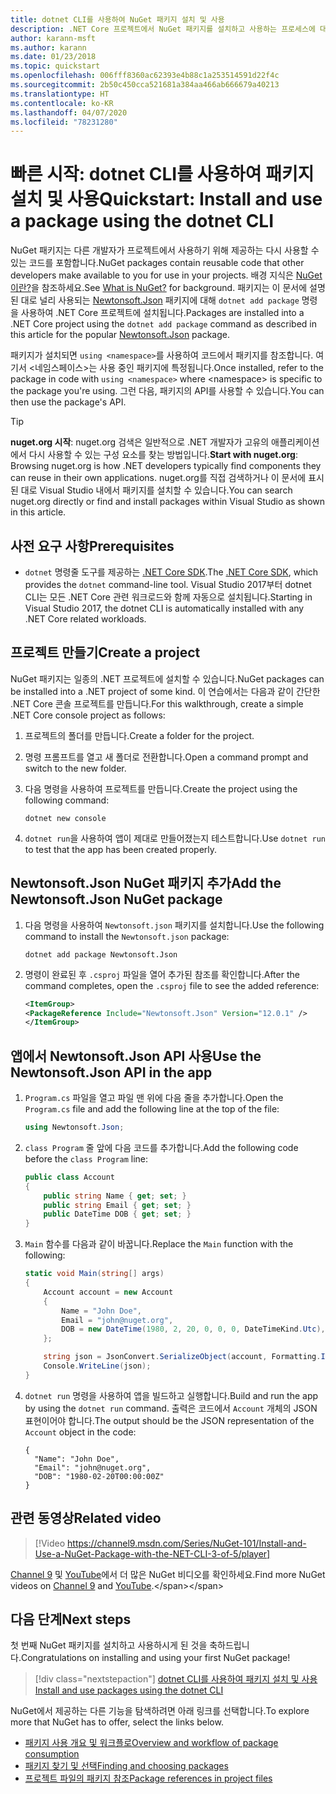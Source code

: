 ```yaml
---
title: dotnet CLI를 사용하여 NuGet 패키지 설치 및 사용
description: .NET Core 프로젝트에서 NuGet 패키지를 설치하고 사용하는 프로세스에 대한 연습 자습서입니다.
author: karann-msft
ms.author: karann
ms.date: 01/23/2018
ms.topic: quickstart
ms.openlocfilehash: 006fff8360ac62393e4b88c1a253514591d22f4c
ms.sourcegitcommit: 2b50c450cca521681a384aa466ab666679a40213
ms.translationtype: HT
ms.contentlocale: ko-KR
ms.lasthandoff: 04/07/2020
ms.locfileid: "78231280"
---
```

# <a name="quickstart-install-and-use-a-package-using-the-dotnet-cli"></a><span data-ttu-id="27c33-103">빠른 시작: dotnet CLI를 사용하여 패키지 설치 및 사용</span><span class="sxs-lookup"><span data-stu-id="27c33-103">Quickstart: Install and use a package using the dotnet CLI</span></span>

<span data-ttu-id="27c33-104">NuGet 패키지는 다른 개발자가 프로젝트에서 사용하기 위해 제공하는 다시 사용할 수 있는 코드를 포함합니다.</span><span class="sxs-lookup"><span data-stu-id="27c33-104">NuGet packages contain reusable code that other developers make available to you for use in your projects.</span></span> <span data-ttu-id="27c33-105">배경 지식은 [NuGet이란?](../What-is-NuGet.md)을 참조하세요.</span><span class="sxs-lookup"><span data-stu-id="27c33-105">See [What is NuGet?](../What-is-NuGet.md) for background.</span></span> <span data-ttu-id="27c33-106">패키지는 이 문서에 설명된 대로 널리 사용되는 [Newtonsoft.Json](https://www.nuget.org/packages/Newtonsoft.Json/) 패키지에 대해 `dotnet add package` 명령을 사용하여 .NET Core 프로젝트에 설치됩니다.</span><span class="sxs-lookup"><span data-stu-id="27c33-106">Packages are installed into a .NET Core project using the `dotnet add package` command as described in this article for the popular [Newtonsoft.Json](https://www.nuget.org/packages/Newtonsoft.Json/) package.</span></span>

<span data-ttu-id="27c33-107">패키지가 설치되면 `using <namespace>`를 사용하여 코드에서 패키지를 참조합니다. 여기서 \<네임스페이스\>는 사용 중인 패키지에 특정됩니다.</span><span class="sxs-lookup"><span data-stu-id="27c33-107">Once installed, refer to the package in code with `using <namespace>` where \<namespace\> is specific to the package you're using.</span></span> <span data-ttu-id="27c33-108">그런 다음, 패키지의 API를 사용할 수 있습니다.</span><span class="sxs-lookup"><span data-stu-id="27c33-108">You can then use the package's API.</span></span>

> [!Tip]
> <span data-ttu-id="27c33-109">**nuget.org 시작**: nuget.org 검색은 일반적으로 .NET 개발자가 고유의 애플리케이션에서 다시 사용할 수 있는 구성 요소를 찾는 방법입니다.</span><span class="sxs-lookup"><span data-stu-id="27c33-109">**Start with nuget.org**: Browsing nuget.org is how .NET developers typically find components they can reuse in their own applications.</span></span> <span data-ttu-id="27c33-110">nuget.org를 직접 검색하거나 이 문서에 표시된 대로 Visual Studio 내에서 패키지를 설치할 수 있습니다.</span><span class="sxs-lookup"><span data-stu-id="27c33-110">You can search nuget.org directly or find and install packages within Visual Studio as shown in this article.</span></span>

## <a name="prerequisites"></a><span data-ttu-id="27c33-111">사전 요구 사항</span><span class="sxs-lookup"><span data-stu-id="27c33-111">Prerequisites</span></span>

- <span data-ttu-id="27c33-112">`dotnet` 명령줄 도구를 제공하는 [.NET Core SDK](https://www.microsoft.com/net/download/).</span><span class="sxs-lookup"><span data-stu-id="27c33-112">The [.NET Core SDK](https://www.microsoft.com/net/download/), which provides the `dotnet` command-line tool.</span></span> <span data-ttu-id="27c33-113">Visual Studio 2017부터 dotnet CLI는 모든 .NET Core 관련 워크로드와 함께 자동으로 설치됩니다.</span><span class="sxs-lookup"><span data-stu-id="27c33-113">Starting in Visual Studio 2017, the dotnet CLI is automatically installed with any .NET Core related workloads.</span></span>

## <a name="create-a-project"></a><span data-ttu-id="27c33-114">프로젝트 만들기</span><span class="sxs-lookup"><span data-stu-id="27c33-114">Create a project</span></span>

<span data-ttu-id="27c33-115">NuGet 패키지는 일종의 .NET 프로젝트에 설치할 수 있습니다.</span><span class="sxs-lookup"><span data-stu-id="27c33-115">NuGet packages can be installed into a .NET project of some kind.</span></span> <span data-ttu-id="27c33-116">이 연습에서는 다음과 같이 간단한 .NET Core 콘솔 프로젝트를 만듭니다.</span><span class="sxs-lookup"><span data-stu-id="27c33-116">For this walkthrough, create a simple .NET Core console project as follows:</span></span>

1. <span data-ttu-id="27c33-117">프로젝트의 폴더를 만듭니다.</span><span class="sxs-lookup"><span data-stu-id="27c33-117">Create a folder for the project.</span></span>

1. <span data-ttu-id="27c33-118">명령 프롬프트를 열고 새 폴더로 전환합니다.</span><span class="sxs-lookup"><span data-stu-id="27c33-118">Open a command prompt and switch to the new folder.</span></span>

1. <span data-ttu-id="27c33-119">다음 명령을 사용하여 프로젝트를 만듭니다.</span><span class="sxs-lookup"><span data-stu-id="27c33-119">Create the project using the following command:</span></span>

    ```dotnetcli
    dotnet new console
    ```

1. <span data-ttu-id="27c33-120">`dotnet run`을 사용하여 앱이 제대로 만들어졌는지 테스트합니다.</span><span class="sxs-lookup"><span data-stu-id="27c33-120">Use `dotnet run` to test that the app has been created properly.</span></span>

## <a name="add-the-newtonsoftjson-nuget-package"></a><span data-ttu-id="27c33-121">Newtonsoft.Json NuGet 패키지 추가</span><span class="sxs-lookup"><span data-stu-id="27c33-121">Add the Newtonsoft.Json NuGet package</span></span>

1. <span data-ttu-id="27c33-122">다음 명령을 사용하여 `Newtonsoft.json` 패키지를 설치합니다.</span><span class="sxs-lookup"><span data-stu-id="27c33-122">Use the following command to install the `Newtonsoft.json` package:</span></span>

    ```dotnetcli
    dotnet add package Newtonsoft.Json
    ```

2. <span data-ttu-id="27c33-123">명령이 완료된 후 `.csproj` 파일을 열어 추가된 참조를 확인합니다.</span><span class="sxs-lookup"><span data-stu-id="27c33-123">After the command completes, open the `.csproj` file to see the added reference:</span></span>

    ```xml
   <ItemGroup>
    <PackageReference Include="Newtonsoft.Json" Version="12.0.1" />
   </ItemGroup>
    ```

## <a name="use-the-newtonsoftjson-api-in-the-app"></a><span data-ttu-id="27c33-124">앱에서 Newtonsoft.Json API 사용</span><span class="sxs-lookup"><span data-stu-id="27c33-124">Use the Newtonsoft.Json API in the app</span></span>

1. <span data-ttu-id="27c33-125">`Program.cs` 파일을 열고 파일 맨 위에 다음 줄을 추가합니다.</span><span class="sxs-lookup"><span data-stu-id="27c33-125">Open the `Program.cs` file and add the following line at the top of the file:</span></span>

    ```cs
    using Newtonsoft.Json;
    ```

1. <span data-ttu-id="27c33-126">`class Program` 줄 앞에 다음 코드를 추가합니다.</span><span class="sxs-lookup"><span data-stu-id="27c33-126">Add the following code before the `class Program` line:</span></span>

    ```cs
    public class Account
    {
        public string Name { get; set; }
        public string Email { get; set; }
        public DateTime DOB { get; set; }
    }
    ```

1. <span data-ttu-id="27c33-127">`Main` 함수를 다음과 같이 바꿉니다.</span><span class="sxs-lookup"><span data-stu-id="27c33-127">Replace the `Main` function with the following:</span></span>

    ```cs
    static void Main(string[] args)
    {
        Account account = new Account
        {
            Name = "John Doe",
            Email = "john@nuget.org",
            DOB = new DateTime(1980, 2, 20, 0, 0, 0, DateTimeKind.Utc),
        };

        string json = JsonConvert.SerializeObject(account, Formatting.Indented);
        Console.WriteLine(json);
    }
    ```

1. <span data-ttu-id="27c33-128">`dotnet run` 명령을 사용하여 앱을 빌드하고 실행합니다.</span><span class="sxs-lookup"><span data-stu-id="27c33-128">Build and run the app by using the `dotnet run` command.</span></span> <span data-ttu-id="27c33-129">출력은 코드에서 `Account` 개체의 JSON 표현이어야 합니다.</span><span class="sxs-lookup"><span data-stu-id="27c33-129">The output should be the JSON representation of the `Account` object in the code:</span></span>

    ```output
    {
      "Name": "John Doe",
      "Email": "john@nuget.org",
      "DOB": "1980-02-20T00:00:00Z"
    }
    ```
## <a name="related-video"></a><span data-ttu-id="27c33-130">관련 동영상</span><span class="sxs-lookup"><span data-stu-id="27c33-130">Related video</span></span>

> [!Video https://channel9.msdn.com/Series/NuGet-101/Install-and-Use-a-NuGet-Package-with-the-NET-CLI-3-of-5/player]

<span data-ttu-id="27c33-131">[Channel 9](https://channel9.msdn.com/Series/NuGet-101) 및 [YouTube](https://www.youtube.com/playlist?list=PLdo4fOcmZ0oVLvfkFk8O9h6v2Dcdh2bh_)에서 더 많은 NuGet 비디오를 확인하세요.</span><span class="sxs-lookup"><span data-stu-id="27c33-131">Find more NuGet videos on [Channel 9](https://channel9.msdn.com/Series/NuGet-101) and [YouTube](https://www.youtube.com/playlist?list=PLdo4fOcmZ0oVLvfkFk8O9h6v2Dcdh2bh_).</span></span>

## <a name="next-steps"></a><span data-ttu-id="27c33-132">다음 단계</span><span class="sxs-lookup"><span data-stu-id="27c33-132">Next steps</span></span>

<span data-ttu-id="27c33-133">첫 번째 NuGet 패키지를 설치하고 사용하시게 된 것을 축하드립니다.</span><span class="sxs-lookup"><span data-stu-id="27c33-133">Congratulations on installing and using your first NuGet package!</span></span>

> [!div class="nextstepaction"]
> [<span data-ttu-id="27c33-134">dotnet CLI를 사용하여 패키지 설치 및 사용</span><span class="sxs-lookup"><span data-stu-id="27c33-134">Install and use packages using the dotnet CLI</span></span>](../consume-packages/install-use-packages-dotnet-cli.md)

<span data-ttu-id="27c33-135">NuGet에서 제공하는 다른 기능을 탐색하려면 아래 링크를 선택합니다.</span><span class="sxs-lookup"><span data-stu-id="27c33-135">To explore more that NuGet has to offer, select the links below.</span></span>

- [<span data-ttu-id="27c33-136">패키지 사용 개요 및 워크플로</span><span class="sxs-lookup"><span data-stu-id="27c33-136">Overview and workflow of package consumption</span></span>](../consume-packages/overview-and-workflow.md)
- [<span data-ttu-id="27c33-137">패키지 찾기 및 선택</span><span class="sxs-lookup"><span data-stu-id="27c33-137">Finding and choosing packages</span></span>](../consume-packages/finding-and-choosing-packages.md)
- [<span data-ttu-id="27c33-138">프로젝트 파일의 패키지 참조</span><span class="sxs-lookup"><span data-stu-id="27c33-138">Package references in project files</span></span>](../consume-packages/package-references-in-project-files.md)
